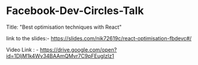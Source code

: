 # Facebook-Dev-Circles-Talk
Title: "Best optimisation techniques with React"

link to the slides:- https://slides.com/nik72619c/react-optimisation-fbdevc#/

Video Link : - https://drive.google.com/open?id=1DljM1k4Wv34BAAmQMvr7C9pFEugIzIz1
